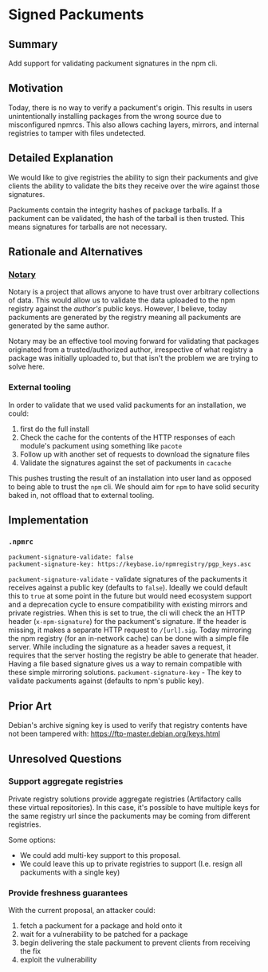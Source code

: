 # Signed Packuments

## Summary

Add support for validating packument signatures in the npm cli.

## Motivation

Today, there is no way to verify a packument's origin. This results in users unintentionally installing packages from the wrong source due to misconfigured npmrcs. This also allows caching layers, mirrors, and internal registries to tamper with files undetected.

## Detailed Explanation

We would like to give registries the ability to sign their packuments and give clients the ability to validate the bits they receive over the wire against those signatures.

Packuments contain the integrity hashes of package tarballs. If a packument can be validated, the hash of the tarball is then trusted. This means signatures for tarballs are not necessary.

## Rationale and Alternatives

### [Notary](https://github.com/theupdateframework/notary)

Notary is a project that allows anyone to have trust over arbitrary collections of data. This would allow us to validate the data uploaded to the npm registry against the _author's_ public keys. However, I believe, today packuments are generated by the registry meaning all packuments are generated by the same author.

Notary may be an effective tool moving forward for validating that packages originated from a trusted/authorized author, irrespective of what registry a package was initially uploaded to, but that isn't the problem we are trying to solve here.

### External tooling

In order to validate that we used valid packuments for an installation, we could:

  1) first do the full install
  2) Check the cache for the contents of the HTTP responses of each module's packument using something like `pacote`
  3) Follow up with another set of requests to download the signature files
  4) Validate the signatures against the set of packuments in `cacache`

This pushes trusting the result of an installation into user land as opposed to being able to trust the `npm` cli. We should aim for `npm` to have solid security baked in, not offload that to external tooling.

## Implementation

### `.npmrc`

```
packument-signature-validate: false
packument-signature-key: https://keybase.io/npmregistry/pgp_keys.asc
```

`packument-signature-validate` - validate signatures of the packuments it receives against a public key (defaults to `false`). Ideally we could default this to `true` at some point in the future but would need ecosystem support and a deprecation cycle to ensure compatibility with existing mirrors and private registries. When this is set to true, the cli will check the an HTTP header (`x-npm-signature`) for the packument's signature. If the header is missing, it makes a separate HTTP request to `/[url].sig`. Today mirroring the npm registry (for an in-network cache) can be done with a simple file server. While including the signature as a header saves a request, it requires that the server hosting the registry be able to generate that header. Having a file based signature gives us a way to remain compatible with these simple mirroring solutions.
`packument-signature-key` - The key to validate packuments against (defaults to npm's public key).

## Prior Art

Debian's archive signing key is used to verify that registry contents have not been tampered with: https://ftp-master.debian.org/keys.html

## Unresolved Questions

### Support aggregate registries

Private registry solutions provide aggregate registries (Artifactory calls these virtual repositories). In this case, it's possible to have multiple keys for the same registry url since the packuments may be coming from different registries.

Some options:

* We could add multi-key support to this proposal.
* We could leave this up to private registries to support (I.e. resign all packuments with a single key)

### Provide freshness guarantees

With the current proposal, an attacker could:

1) fetch a packument for a package and hold onto it
2) wait for a vulnerability to be patched for a package
3) begin delivering the stale packument to prevent clients from receiving the fix
4) exploit the vulnerability
